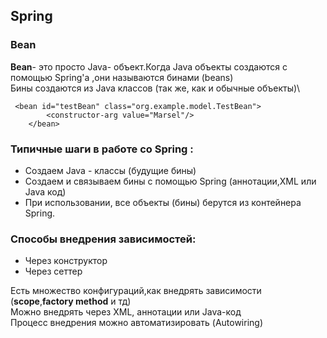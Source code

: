 ## Spring
### Bean 
**Bean**- это просто Java- объект.Когда Java объекты создаются с помощью Spring'a ,они называются бинами (beans)\
Бины создаются из Java классов (так же, как и обычные объекты)\
```
 <bean id="testBean" class="org.example.model.TestBean">
        <constructor-arg value="Marsel"/>
    </bean>
```

### Типичные шаги в работе со Spring :
 - Создаем Java - классы (будущие бины)
 - Создаем и связываем  бины  с помощью Spring (аннотации,XML или Java код)
 - При использовании, все объекты (бины) берутся из контейнера Spring.

 ### Способы внедрения зависимостей:
 - Через конструктор 
 - Через сеттер 

 Есть множество конфигураций,как внедрять зависимости (**scope**,**factory method** и  тд)\
 Можно внедрять через XML, аннотации или Java-код\
 Процесс внедрения можно автоматизировать (Autowiring)



